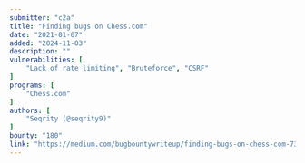 ```yaml
---
submitter: "c2a"
title: "Finding bugs on Chess.com"
date: "2021-01-07"
added: "2024-11-03"
description: ""
vulnerabilities: [
    "Lack of rate limiting", "Bruteforce", "CSRF"
]
programs: [
    "Chess.com"
]
authors: [
    "Seqrity (@seqrity9)"
]
bounty: "180"
link: "https://medium.com/bugbountywriteup/finding-bugs-on-chess-com-739a71fbdb31"
---
```




